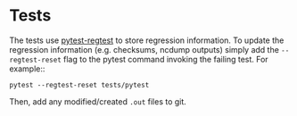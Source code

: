# Tests

The tests use [pytest-regtest](https://pypi.org/project/pytest-regtest/) to
store regression information. To update the regression information (e.g.
checksums, ncdump outputs) simply add the `--regtest-reset` flag to the pytest
command invoking the failing test. For example::

    pytest --regtest-reset tests/pytest
    
Then, add any modified/created `.out` files to git.
